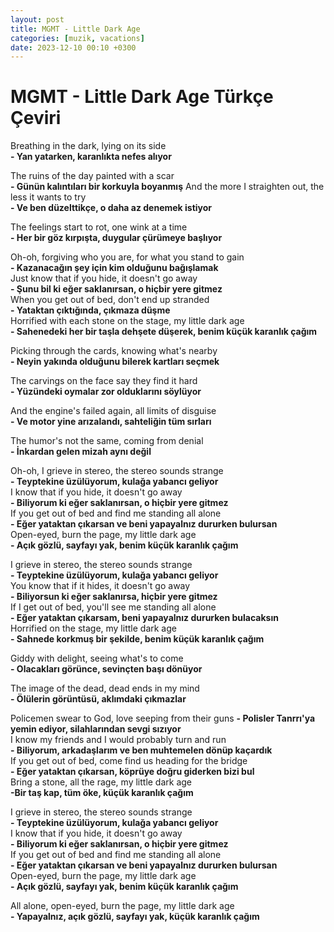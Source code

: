 ```yaml
---
layout: post
title: MGMT - Little Dark Age
categories: [muzik, vacations]
date: 2023-12-10 00:10 +0300
---
```


# MGMT - Little Dark Age Türkçe Çeviri


Breathing in the dark, lying on its side <br>
**- Yan yatarken, karanlıkta nefes alıyor**

The ruins of the day painted with a scar <br>
**- Günün kalıntıları bir korkuyla boyanmış**
And the more I straighten out, the less it wants to try <br>
**- Ve ben düzelttikçe, o daha az denemek istiyor**

The feelings start to rot, one wink at a time <br>
**- Her bir  göz kırpışta, duygular çürümeye başlıyor**

Oh-oh, forgiving who you are, for what you stand to gain <br>
**- Kazanacağın şey için kim olduğunu bağışlamak <br>**
Just know that if you hide, it doesn't go away <br>
**- Şunu bil ki eğer saklanırsan, o hiçbir yere gitmez <br>**
When you get out of bed, don't end up stranded <br>
**- Yataktan çıktığında, çıkmaza düşme <br>**
Horrified with each stone on the stage, my little dark age <br>
**- Sahenedeki her bir taşla dehşete düşerek, benim küçük karanlık çağım**

Picking through the cards, knowing what's nearby <br>
**- Neyin yakında olduğunu bilerek kartları seçmek**

The carvings on the face say they find it hard <br>
**- Yüzündeki oymalar zor olduklarını söylüyor**

And the engine's failed again, all limits of disguise <br>
**- Ve motor yine arızalandı, sahteliğin tüm sırları**

The humor's not the same, coming from denial <br>
**- İnkardan gelen mizah aynı değil**

Oh-oh, I grieve in stereo, the stereo sounds strange <br>
**- Teyptekine üzülüyorum, kulağa yabancı geliyor <br>**
I know that if you hide, it doesn't go away <br>
**- Biliyorum ki eğer saklanırsan, o hiçbir yere gitmez <br>**
If you get out of bed and find me standing all alone <br>
**- Eğer yataktan çıkarsan ve beni yapayalnız dururken bulursan <br>**
Open-eyed, burn the page, my little dark age <br>
**- Açık gözlü, sayfayı yak, benim küçük karanlık çağım**

I grieve in stereo, the stereo sounds strange <br>
**- Teyptekine üzülüyorum, kulağa yabancı geliyor <br>**
You know that if it hides, it doesn't go away <br>
**- Biliyorsun ki eğer saklanırsa, hiçbir yere gitmez <br>**
If I get out of bed, you'll see me standing all alone <br>
**- Eğer yataktan çıkarsam, beni yapayalnız dururken bulacaksın <br>**
Horrified on the stage, my little dark age <br>
**- Sahnede korkmuş bir şekilde, benim küçük karanlık çağım**

Giddy with delight, seeing what's to come <br>
**- Olacakları görünce, sevinçten başı dönüyor**

The image of the dead, dead ends in my mind <br>
**- Ölülerin görüntüsü, aklımdaki çıkmazlar <br>**

Policemen swear to God, love seeping from their guns
**- Polisler Tanrrı'ya yemin ediyor, silahlarından sevgi sızıyor <br>**
I know my friends and I would probably turn and run <br>
**- Biliyorum, arkadaşlarım ve ben muhtemelen dönüp kaçardık <br>**
If you get out of bed, come find us heading for the bridge <br>
**- Eğer yataktan çıkarsan, köprüye doğru giderken bizi bul <br>**
Bring a stone, all the rage, my little dark age <br>
**-Bir taş kap, tüm öke, küçük karanlık çağım <br>**

I grieve in stereo, the stereo sounds strange <br>
**- Teyptekine üzülüyorum, kulağa yabancı geliyor <br>**
I know that if you hide, it doesn't go away <br>
**- Biliyorum ki eğer saklanırsan, o hiçbir yere gitmez <br>**
If you get out of bed and find me standing all alone <br>
**- Eğer yataktan çıkarsan ve beni yapayalnız dururken bulursan <br>**
Open-eyed, burn the page, my little dark age <br>
**- Açık gözlü, sayfayı yak, benim küçük karanlık çağım**

All alone, open-eyed, burn the page, my little dark age <br>
**- Yapayalnız, açık gözlü, sayfayı yak, küçük karanlık çağım**